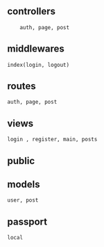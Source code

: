 ## controllers

        auth, page, post

## middlewares

    index(login, logout)

## routes

    auth, page, post

## views

    login , register, main, posts

## public

## models

    user, post

## passport

    local
